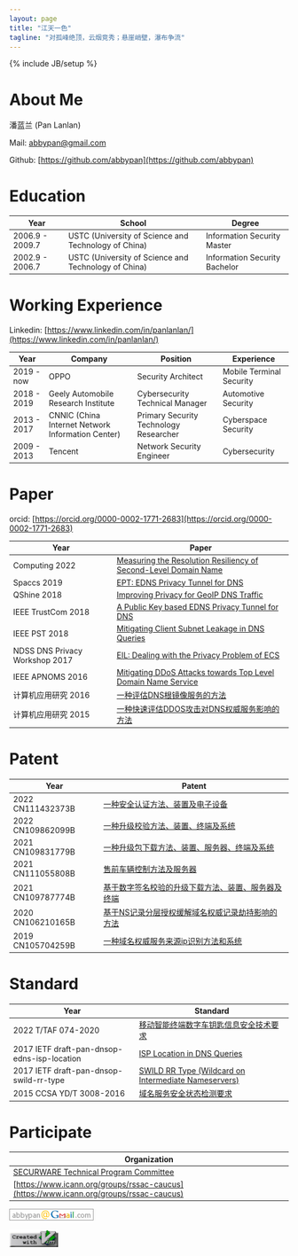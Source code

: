 ```yaml
---
layout: page
title: "江天一色"
tagline: "对孤峰绝顶，云烟竞秀；悬崖峭壁，瀑布争流"
---
```

{% include JB/setup %}

# About Me

潘蓝兰 (Pan Lanlan)

Mail: abbypan@gmail.com

Github: [https://github.com/abbypan](https://github.com/abbypan)

# Education

| Year | School | Degree |
| ---- | ------ | ------ |
| 2006.9 - 2009.7 | USTC (University of Science and Technology of China) | Information Security  Master |
| 2002.9 - 2006.7 | USTC (University of Science and Technology of China) | Information Security  Bachelor |

# Working Experience

Linkedin: [https://www.linkedin.com/in/panlanlan/](https://www.linkedin.com/in/panlanlan/)

| Year | Company | Position | Experience |
| ---- | ------ | ------ | ---- |
| 2019 - now | OPPO | Security Architect | Mobile Terminal Security |
| 2018 - 2019 | Geely Automobile Research Institute | Cybersecurity Technical Manager | Automotive Security |
| 2013 - 2017 | CNNIC (China Internet Network Information Center) | Primary Security Technology Researcher | Cyberspace Security |
| 2009 - 2013 | Tencent | Network Security Engineer | Cybersecurity |


# Paper

orcid: [https://orcid.org/0000-0002-1771-2683](https://orcid.org/0000-0002-1771-2683)

| Year | Paper |
| ---- | ---- |
| Computing 2022 | [Measuring the Resolution Resiliency of Second-Level Domain Name](https://link.springer.com/chapter/10.1007/978-3-031-10467-1_45) |
| Spaccs 2019 | [EPT: EDNS Privacy Tunnel for DNS](https://link.springer.com/chapter/10.1007/978-3-030-24907-6_5) |
| QShine 2018 | [Improving Privacy for GeoIP DNS Traffic](https://eudl.eu/doi/10.1007/978-3-030-14413-5_1) |
| IEEE TrustCom 2018 | [A Public Key based EDNS Privacy Tunnel for DNS](https://ieeexplore.ieee.org/document/8456128/) |
| IEEE PST 2018 | [Mitigating Client Subnet Leakage in DNS Queries](https://ieeexplore.ieee.org/document/8514164/) |
| NDSS DNS Privacy Workshop 2017 | [EIL: Dealing with the Privacy Problem of ECS](https://portal.sinodun.com/wiki/display/TDNS/DNS+Privacy+Workshop+@+NDSS+2017) |
| IEEE APNOMS 2016 | [Mitigating DDoS Attacks towards Top Level Domain Name Service](https://ieeexplore.ieee.org/document/7737252/) |
| 计算机应用研究 2016 |  [一种评估DNS根镜像服务的方法](http://www.arocmag.com/) |
| 计算机应用研究 2015 | [一种快速评估DDOS攻击对DNS权威服务影响的方法](http://www.arocmag.com/article/01-2015-11-060.html) |

# Patent

| Year | Patent |
| ---- | ------ |
| 2022 CN111432373B | [一种安全认证方法、装置及电子设备](https://patents.google.com/patent/CN111432373B) |
| 2022 CN109862099B | [一种升级校验方法、装置、终端及系统](https://patents.google.com/patent/CN109862099B) |
| 2021 CN109831779B | [一种升级包下载方法、装置、服务器、终端及系统](https://patents.google.com/patent/CN109831779B) |
| 2021 CN111055808B | [售前车辆控制方法及服务器](https://patents.google.com/patent/CN111055808B) |
| 2021 CN109787774B | [基于数字签名校验的升级下载方法、装置、服务器及终端](https://patents.google.com/patent/CN109787774B) |
| 2020 CN106210165B | [基于NS记录分层授权缓解域名权威记录劫持影响的方法](https://patents.google.com/patent/CN106210165B) |
| 2019 CN105704259B | [一种域名权威服务来源ip识别方法和系统](https://patents.google.com/patent/CN105704259B) |

# Standard

| Year | Standard |
| ---- | -------- |
| 2022 T/TAF 074-2020 | [移动智能终端数字车钥匙信息安全技术要求](http://www.taf.net.cn/StdDetail.aspx?uid=6CEA6F66-1D7A-4D0B-B1EB-5CA2347B2C91&stdType=TAF) |
| 2017 IETF draft-pan-dnsop-edns-isp-location | [ISP Location in DNS Queries](https://datatracker.ietf.org/doc/draft-pan-dnsop-edns-isp-location/) |
| 2017 IETF draft-pan-dnsop-swild-rr-type | [SWILD RR Type (Wildcard on Intermediate Nameservers)](https://datatracker.ietf.org/doc/draft-pan-dnsop-swild-rr-type) |
| 2015 CCSA YD/T 3008-2016 | [域名服务安全状态检测要求](http://www.ccsa.org.cn/standardDetail?title=%E5%9F%9F%E5%90%8D%E6%9C%8D%E5%8A%A1%E5%AE%89%E5%85%A8%E7%8A%B6%E6%80%81%E6%A3%80%E6%B5%8B%E8%A6%81%E6%B1%82&standardNum=YD%2FT%203008-2016) |

# Participate

| Organization |
| ------------ |
| [SECURWARE Technical Program Committee](https://www.iaria.org/conferences2021/ComSECURWARE21.html) |
| [https://www.icann.org/groups/rssac-caucus](https://www.icann.org/groups/rssac-caucus) |


![Mail](assets/img/mail.png) 

![create with vim](assets/img/vim.png)
